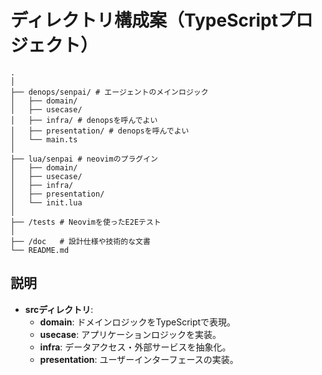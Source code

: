 # ディレクトリ構成案（TypeScriptプロジェクト）

```
.
│
├── denops/senpai/ # エージェントのメインロジック
│   ├── domain/
│   ├── usecase/
│   ├── infra/ # denopsを呼んでよい
│   ├── presentation/ # denopsを呼んでよい
│   └── main.ts
│
├── lua/senpai # neovimのプラグイン
│   ├── domain/
│   ├── usecase/
│   ├── infra/
│   ├── presentation/
│   └── init.lua
│
├── /tests # Neovimを使ったE2Eテスト
│
├── /doc   # 設計仕様や技術的な文書
└── README.md
```

## 説明
- **srcディレクトリ**:
  - **domain**: ドメインロジックをTypeScriptで表現。
  - **usecase**: アプリケーションロジックを実装。
  - **infra**: データアクセス・外部サービスを抽象化。
  - **presentation**: ユーザーインターフェースの実装。

